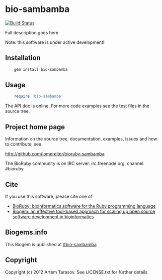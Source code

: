 # bio-sambamba

[![Build Status](https://secure.travis-ci.org/lomereiter/bioruby-sambamba.png)](http://travis-ci.org/lomereiter/bioruby-sambamba)

Full description goes here

Note: this software is under active development!

## Installation

```sh
    gem install bio-sambamba
```

## Usage

```ruby
    require 'bio-sambamba'
```

The API doc is online. For more code examples see the test files in
the source tree.
        
## Project home page

Information on the source tree, documentation, examples, issues and
how to contribute, see

  http://github.com/lomereiter/bioruby-sambamba

The BioRuby community is on IRC server: irc.freenode.org, channel: #bioruby.

## Cite

If you use this software, please cite one of
  
* [BioRuby: bioinformatics software for the Ruby programming language](http://dx.doi.org/10.1093/bioinformatics/btq475)
* [Biogem: an effective tool-based approach for scaling up open source software development in bioinformatics](http://dx.doi.org/10.1093/bioinformatics/bts080)

## Biogems.info

This Biogem is published at [#bio-sambamba](http://biogems.info/index.html)

## Copyright

Copyright (c) 2012 Artem Tarasov. See LICENSE.txt for further details.

